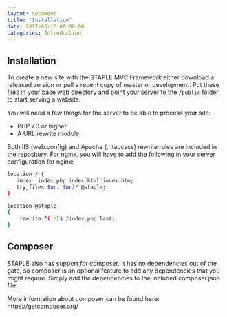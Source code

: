 ```yaml
---
layout: document
title: "Installation"
date: 2017-03-16 00:00:00
categories: Introduction
---
```


## Installation

To create a new site with the STAPLE MVC Framework either download a released version or pull a recent copy of
master or development. Put these files in your base web directory and point your server to the `/public` folder
to start serving a website.

You will need a few things for the server to be able to process your site:

 - PHP 7.0 or higher.
 - A URL rewrite module.

Both IIS (web.config) and Apache (.htaccess) rewrite rules are included in the repository. For nginx, you will
have to add the following in your server configuration for nginx:

```bash
location / {
   index  index.php index.html index.htm;
   try_files $uri $uri/ @staple;
}

location @staple
{
    rewrite ^(.*)$ /index.php last;
}
```

## Composer

STAPLE also has support for composer. It has no dependencies out of the gate, so composer is an optional feature
to add any dependencies that you might require. Simply add the dependencies to the included composer.json file.

More information about composer can be found here: https://getcomposer.org/
